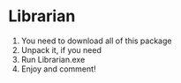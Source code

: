 # Librarian

1. You need to download all of this package
2. Unpack it, if you need
3. Run Librarian.exe
4. Enjoy and comment!
